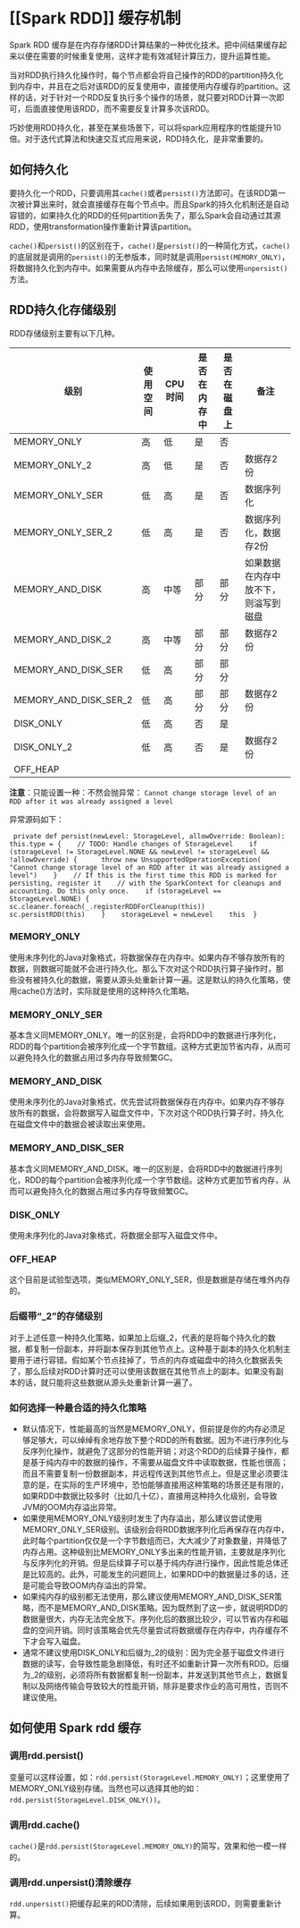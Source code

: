 # [[Spark RDD]] 缓存机制

Spark RDD 缓存是在内存存储RDD计算结果的一种优化技术。把中间结果缓存起来以便在需要的时候重复使用，这样才能有效减轻计算压力，提升运算性能。

当对RDD执行持久化操作时，每个节点都会将自己操作的RDD的partition持久化到内存中，并且在之后对该RDD的反复使用中，直接使用内存缓存的partition。这样的话，对于针对一个RDD反复执行多个操作的场景，就只要对RDD计算一次即可，后面直接使用该RDD，而不需要反复计算多次该RDD。

巧妙使用RDD持久化，甚至在某些场景下，可以将spark应用程序的性能提升10倍。对于迭代式算法和快速交互式应用来说，RDD持久化，是非常重要的。

## 如何持久化

要持久化一个RDD，只要调用其`cache()`或者`persist()`方法即可。在该RDD第一次被计算出来时，就会直接缓存在每个节点中。而且Spark的持久化机制还是自动容错的，如果持久化的RDD的任何partition丢失了，那么Spark会自动通过其源RDD，使用transformation操作重新计算该partition。

`cache()`和`persist()`的区别在于，`cache()`是`persist()`的一种简化方式，`cache()`的底层就是调用的`persist()`的无参版本，同时就是调用`persist(MEMORY_ONLY)`，将数据持久化到内存中。如果需要从内存中去除缓存，那么可以使用`unpersist()`方法。

## RDD持久化存储级别

RDD存储级别主要有以下几种。

| 级别                  | 使用空间 | CPU时间 | 是否在内存中 | 是否在磁盘上 | 备注                                 |
| --------------------- | -------- | ------- | ------------ | ------------ | ------------------------------------ |
| MEMORY_ONLY           | 高       | 低      | 是           | 否           |                                      |
| MEMORY_ONLY_2         | 高       | 低      | 是           | 否           | 数据存2份                            |
| MEMORY_ONLY_SER       | 低       | 高      | 是           | 否           | 数据序列化                           |
| MEMORY_ONLY_SER_2     | 低       | 高      | 是           | 否           | 数据序列化，数据存2份                |
| MEMORY_AND_DISK       | 高       | 中等    | 部分         | 部分         | 如果数据在内存中放不下，则溢写到磁盘 |
| MEMORY_AND_DISK_2     | 高       | 中等    | 部分         | 部分         | 数据存2份                            |
| MEMORY_AND_DISK_SER   | 低       | 高      | 部分         | 部分         |                                      |
| MEMORY_AND_DISK_SER_2 | 低       | 高      | 部分         | 部分         | 数据存2份                            |
| DISK_ONLY             | 低       | 高      | 否           | 是           |                                      |
| DISK_ONLY_2           | 低       | 高      | 否           | 是           | 数据存2份                            |
| OFF_HEAP              |          |         |              |              |                                      |

**注意**：只能设置一种：不然会抛异常：
`Cannot change storage level of an RDD after it was already assigned a level`

异常源码如下：

```
 private def persist(newLevel: StorageLevel, allowOverride: Boolean): this.type = {    // TODO: Handle changes of StorageLevel    if (storageLevel != StorageLevel.NONE && newLevel != storageLevel && !allowOverride) {      throw new UnsupportedOperationException(        "Cannot change storage level of an RDD after it was already assigned a level")    }    // If this is the first time this RDD is marked for persisting, register it    // with the SparkContext for cleanups and accounting. Do this only once.    if (storageLevel == StorageLevel.NONE) {      sc.cleaner.foreach(_.registerRDDForCleanup(this))      sc.persistRDD(this)    }    storageLevel = newLevel    this  }
```

### MEMORY_ONLY

使用未序列化的Java对象格式，将数据保存在内存中。如果内存不够存放所有的数据，则数据可能就不会进行持久化。那么下次对这个RDD执行算子操作时，那些没有被持久化的数据，需要从源头处重新计算一遍。这是默认的持久化策略，使用cache()方法时，实际就是使用的这种持久化策略。

### MEMORY_ONLY_SER

基本含义同MEMORY_ONLY。唯一的区别是，会将RDD中的数据进行序列化，RDD的每个partition会被序列化成一个字节数组。这种方式更加节省内存，从而可以避免持久化的数据占用过多内存导致频繁GC。

### MEMORY_AND_DISK

使用未序列化的Java对象格式，优先尝试将数据保存在内存中。如果内存不够存放所有的数据，会将数据写入磁盘文件中，下次对这个RDD执行算子时，持久化在磁盘文件中的数据会被读取出来使用。

### MEMORY_AND_DISK_SER

基本含义同MEMORY_AND_DISK。唯一的区别是，会将RDD中的数据进行序列化，RDD的每个partition会被序列化成一个字节数组。这种方式更加节省内存，从而可以避免持久化的数据占用过多内存导致频繁GC。

### DISK_ONLY

使用未序列化的Java对象格式，将数据全部写入磁盘文件中。

### OFF_HEAP

这个目前是试验型选项，类似MEMORY_ONLY_SER，但是数据是存储在堆外内存的。

### 后缀带“_2”的存储级别

对于上述任意一种持久化策略，如果加上后缀_2，代表的是将每个持久化的数据，都复制一份副本，并将副本保存到其他节点上。这种基于副本的持久化机制主要用于进行容错。假如某个节点挂掉了，节点的内存或磁盘中的持久化数据丢失了，那么后续对RDD计算时还可以使用该数据在其他节点上的副本。如果没有副本的话，就只能将这些数据从源头处重新计算一遍了。

### 如何选择一种最合适的持久化策略

- 默认情况下，性能最高的当然是MEMORY_ONLY，但前提是你的内存必须足够足够大，可以绰绰有余地存放下整个RDD的所有数据。因为不进行序列化与反序列化操作，就避免了这部分的性能开销；对这个RDD的后续算子操作，都是基于纯内存中的数据的操作，不需要从磁盘文件中读取数据，性能也很高；而且不需要复制一份数据副本，并远程传送到其他节点上。但是这里必须要注意的是，在实际的生产环境中，恐怕能够直接用这种策略的场景还是有限的，如果RDD中数据比较多时（比如几十亿），直接用这种持久化级别，会导致JVM的OOM内存溢出异常。
- 如果使用MEMORY_ONLY级别时发生了内存溢出，那么建议尝试使用MEMORY_ONLY_SER级别。该级别会将RDD数据序列化后再保存在内存中，此时每个partition仅仅是一个字节数组而已，大大减少了对象数量，并降低了内存占用。这种级别比MEMORY_ONLY多出来的性能开销，主要就是序列化与反序列化的开销。但是后续算子可以基于纯内存进行操作，因此性能总体还是比较高的。此外，可能发生的问题同上，如果RDD中的数据量过多的话，还是可能会导致OOM内存溢出的异常。
- 如果纯内存的级别都无法使用，那么建议使用MEMORY_AND_DISK_SER策略，而不是MEMORY_AND_DISK策略。因为既然到了这一步，就说明RDD的数据量很大，内存无法完全放下。序列化后的数据比较少，可以节省内存和磁盘的空间开销。同时该策略会优先尽量尝试将数据缓存在内存中，内存缓存不下才会写入磁盘。
- 通常不建议使用DISK_ONLY和后缀为_2的级别：因为完全基于磁盘文件进行数据的读写，会导致性能急剧降低，有时还不如重新计算一次所有RDD。后缀为_2的级别，必须将所有数据都复制一份副本，并发送到其他节点上，数据复制以及网络传输会导致较大的性能开销，除非是要求作业的高可用性，否则不建议使用。

## 如何使用 Spark rdd 缓存

### 调用rdd.persist()

变量可以这样设置，如：`rdd.persist(StorageLevel.MEMORY_ONLY)`；这里使用了MEMORY_ONLY级别存储。当然也可以选择其他的如：`rdd.persist(StorageLevel.DISK_ONLY())`。

### 调用rdd.cache()

`cache()`是`rdd.persist(StorageLevel.MEMORY_ONLY)`的简写，效果和他一模一样的。

### 调用rdd.unpersist()清除缓存

`rdd.unpersist()`把缓存起来的RDD清除，后续如果用到该RDD，则需要重新计算。
